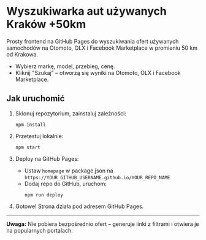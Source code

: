 # Wyszukiwarka aut używanych Kraków +50km

Prosty frontend na GitHub Pages do wyszukiwania ofert używanych samochodów na Otomoto, OLX i Facebook Marketplace w promieniu 50 km od Krakowa.

- Wybierz markę, model, przebieg, cenę.
- Kliknij "Szukaj" – otworzą się wyniki na Otomoto, OLX i Facebook Marketplace.

## Jak uruchomić

1. Sklonuj repozytorium, zainstaluj zależności:
   ```
   npm install
   ```

2. Przetestuj lokalnie:
   ```
   npm start
   ```

3. Deploy na GitHub Pages:
   - Ustaw `homepage` w package.json na `https://YOUR_GITHUB_USERNAME.github.io/YOUR_REPO_NAME`
   - Dodaj repo do GitHub, uruchom:
     ```
     npm run deploy
     ```

4. Gotowe! Strona działa pod adresem GitHub Pages.

---

**Uwaga:** Nie pobiera bezpośrednio ofert – generuje linki z filtrami i otwiera je na popularnych portalach.
